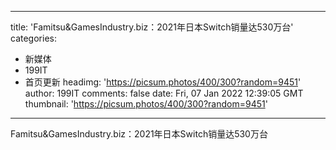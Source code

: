 
---
title: 'Famitsu&GamesIndustry.biz：2021年日本Switch销量达530万台'
categories: 
 - 新媒体
 - 199IT
 - 首页更新
headimg: 'https://picsum.photos/400/300?random=9451'
author: 199IT
comments: false
date: Fri, 07 Jan 2022 12:39:05 GMT
thumbnail: 'https://picsum.photos/400/300?random=9451'
---

<div>   
Famitsu&GamesIndustry.biz：2021年日本Switch销量达530万台  
</div>
            